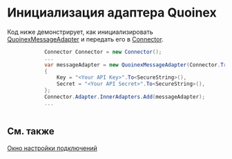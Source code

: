 # Инициализация адаптера Quoinex

Код ниже демонстрирует, как инициализировать [QuoinexMessageAdapter](xref:StockSharp.Quoinex.QuoinexMessageAdapter) и передать его в [Connector](xref:StockSharp.Algo.Connector).

```cs
			Connector Connector = new Connector();				
			...				
			var messageAdapter = new QuoinexMessageAdapter(Connector.TransactionIdGenerator)
			{
				Key = "<Your API Key>".To<SecureString>(),
				Secret = "<Your API Secret>".To<SecureString>(),
			};
			Connector.Adapter.InnerAdapters.Add(messageAdapter);
			...	
							
```

## См. также

[Окно настройки подключений](../../../graphical_user_interface/connection_settings_window.md)
